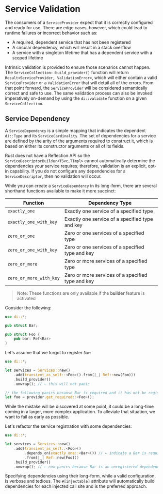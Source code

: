 # Service Validation

The consumers of a `ServiceProvider` expect that it is correctly configured and ready for use. There are edge cases,
however, which could lead to runtime failures or incorrect behavior such as:

- A required, dependent service that has not been registered
- A circular dependency, which will result in a stack overflow
- A service with a singleton lifetime that has a dependent service with a scoped lifetime

Intrinsic validation is provided to ensure those scenarios cannot happen. The `ServiceCollection::build_provider()` function will return `Result<ServiceProvider, ValidationError>`, which will either contain a valid `ServiceProvider` or a `ValidationError` that will detail all of the errors. From that point forward, the `ServiceProvider` will be considered semantically correct and safe to use. The same validation process can also be invoked imperatively on-demand by using the `di::validate` function on a given `ServiceCollection`.

## Service Dependency

A `ServiceDependency` is a simple mapping that indicates the dependent `di::Type` and its `ServiceCardinality`. The set of dependencies for a service are defined by the arity of the arguments required to construct it, which is based on either its constructor arguments or all of its fields.

Rust does not have a Reflection API so the `ServiceDescriptorBuilder<TSvc,TImpl>` cannot automatically determine the dependencies your service requires; therefore, validation is an explicit, opt-in capability. If you do not configure any dependencies for a `ServiceDescriptor`, then no validation will occur.

While you can create a `ServiceDependency` in its long-form, there are several shorthand functions available to make it more succinct:

| Function                | Dependency Type                                   |
| ----------------------- | ------------------------------------------------- |
| `exactly_one`           | Exactly one service of a specified type           |
| `exactly_one_with_key`  | Exactly one service of a specified type and key   |
| `zero_or_one`           | Zero or one services of a specified type          |
| `zero_or_one_with_key`  | Zero or one services of a specified type and key  |
| `zero_or_more`          | Zero or more services of a specified type         |
| `zero_or_more_with_key` | Zero or more services of a specified type and key |

>Note: These functions are only available if the **builder** feature is activated

Consider the following:

```rust
use di::*;

pub struct Bar;

pub struct Foo {
    pub bar: Ref<Bar>
}
```

Let's assume that we forgot to register `Bar`:

```rust
use di::*;

let services = Services::new()
    .add(transient_as_self::<Foo>().from(|_| Ref::new(Foo)))
    .build_provider()
    .unwrap(); // ← this will not panic

// the following panics because Bar is required and it has not be registered
let foo = provider.get_required::<Foo>();
```

While the mistake will be discovered at some point, it could be a long-time coming in a larger, more complex application. To alleviate that situation, we want to fail as early as possible.

Let's refactor the service registration with some dependencies:

```rust
use di::*;

let services = Services::new()
    .add(transient_as_self::<Foo>()
         .depends_on(exactly_one::<Bar>()) // ← indicate a Bar is required
         .from(|_| Ref::new(Foo)))
    .build_provider()
    .unwrap(); // ← now panics because Bar is an unregistered dependency
```

Specifying dependencies using their long-form, while a valid configuration, is verbose and tedious. The `#[injectable]` attribute will automatically build dependencies for each injected call site and is the preferred approach.